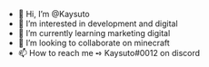 - 👋 Hi, I’m @Kaysuto
- 👀 I’m interested in development and digital 
- 🌱 I’m currently learning marketing digital
- 💞️ I’m looking to collaborate on minecraft
- 📫 How to reach me ➺ Kaysuto#0012 on discord

<!---
Kaysuto/Kaysuto is a ✨ special ✨ repository because its `README.md` (this file) appears on your GitHub profile.
You can click the Preview link to take a look at your changes.
--->
